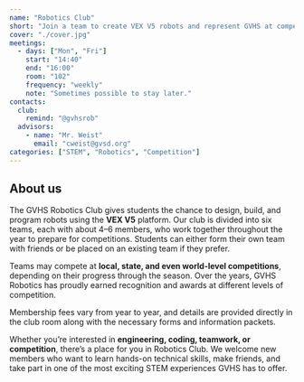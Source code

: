 ```yaml
---
name: "Robotics Club"
short: "Join a team to create VEX V5 robots and represent GVHS at competitions from local to world stages."
cover: "./cover.jpg"
meetings:
  - days: ["Mon", "Fri"]
    start: "14:40"
    end: "16:00"
    room: "102"
    frequency: "weekly"
    note: "Sometimes possible to stay later."
contacts:
  club:
    remind: "@gvhsrob"
  advisors:
    - name: "Mr. Weist"
      email: "cweist@gvsd.org"
categories: ["STEM", "Robotics", "Competition"]
---
```


## About us

The GVHS Robotics Club gives students the chance to design, build, and program robots using the **VEX V5** platform. Our club is divided into six teams, each with about 4–6 members, who work together throughout the year to prepare for competitions. Students can either form their own team with friends or be placed on an existing team if they prefer.  

Teams may compete at **local, state, and even world-level competitions**, depending on their progress through the season. Over the years, GVHS Robotics has proudly earned recognition and awards at different levels of competition.  

Membership fees vary from year to year, and details are provided directly in the club room along with the necessary forms and information packets.  

Whether you’re interested in **engineering, coding, teamwork, or competition**, there’s a place for you in Robotics Club. We welcome new members who want to learn hands-on technical skills, make friends, and take part in one of the most exciting STEM experiences GVHS has to offer.
